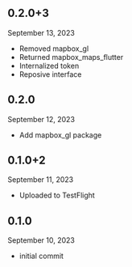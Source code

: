 
## 0.2.0+3
September 13, 2023
- Removed mapbox_gl
- Returned mapbox_maps_flutter
- Internalized token
- Reposive interface

## 0.2.0
September 12, 2023
- Add mapbox_gl package

## 0.1.0+2
September 11, 2023
- Uploaded to TestFlight

## 0.1.0
September 10, 2023
- initial commit

